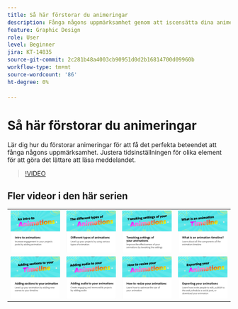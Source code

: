 ```yaml
---
title: Så här förstorar du animeringar
description: Fånga någons uppmärksamhet genom att iscensätta dina animeringar
feature: Graphic Design
role: User
level: Beginner
jira: KT-14835
source-git-commit: 2c281b48a4003cb90951d0d2b16814700d09960b
workflow-type: tm+mt
source-wordcount: '86'
ht-degree: 0%

---
```


# Så här förstorar du animeringar

Lär dig hur du förstorar animeringar för att få det perfekta beteendet att fånga någons uppmärksamhet. Justera tidsinställningen för olika element för att göra det lättare att läsa meddelandet.

>[!VIDEO](https://video.tv.adobe.com/v/3426981?quality=12&learn=on&hidetitle=true)

## Fler videor i den här serien

<table style="table-layout:fixed">
<tr>
   <td>
         <a href="intro-animation.md">
            <img alt="Introduktion till animeringar" src="assets/intro-animations.png" />
         </a>
   </td>
   <td>
         <a href="different-types-animation.md">
            <img alt="Olika typer av animeringar" src="assets/different-animations.png" />
         </a>
   </td>
   <td>
         <a href="tweak-animation.md">
            <img alt="Justera inställningarna för animeringar" src="assets/tweaking-settings.png" />
         </a>
   </td>
   <td>
         <a href="animation-timeline.md">
            <img alt="Vad är animeringstidslinjen?" src="assets/what-is-animation-timeline.png" />
         </a>
   </td>
</tr>
<tr>
   <td>
         <a href="add-sections-animation.md">
            <img alt="Lägga till avsnitt i en animering" src="assets/add-sections.png" />
         </a>
   </td>
   <td>
         <a href="audio-animation.md">
            <img alt="Lägga till ljud i animeringar" src="assets/add-audio.png" />
         </a>
   </td>
   <td>
         <a href="resize-animations.md">
            <img alt="Ändra storlek på animeringar" src="assets/resize-animations.png" />
         </a>
   </td>
   <td>
         <a href="export-animations.md">
            <img alt="Exportera animeringar" src="assets/exporting-animations.png" />
         </a>
   </td>
</tr>
</table>
